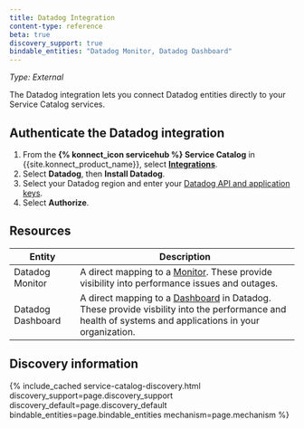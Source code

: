 ```yaml
---
title: Datadog Integration
content-type: reference
beta: true
discovery_support: true
bindable_entities: "Datadog Monitor, Datadog Dashboard"
---
```


_Type: External_

The Datadog integration lets you connect Datadog entities directly to your Service Catalog services.

## Authenticate the Datadog integration

1. From the **{% konnect_icon servicehub %} Service Catalog** in {{site.konnect_product_name}}, select **[Integrations](https://cloud.konghq.com/service-catalog/integrations)**. 
1. Select **Datadog**, then **Install Datadog**.
1. Select your Datadog region and enter your [Datadog API and application keys](https://docs.datadoghq.com/account_management/api-app-keys/). 
1. Select **Authorize**. 

## Resources

| Entity | Description |
|-------|-------------|
| Datadog Monitor | A direct mapping to a [Monitor](https://docs.datadoghq.com/monitors/). These provide visibility into performance issues and outages.|
| Datadog Dashboard | A direct mapping to a [Dashboard](https://docs.datadoghq.com/dashboards/) in Datadog. These provide visbility into the performance and health of systems and applications in your organization.|

## Discovery information

<!-- vale off-->

{% include_cached service-catalog-discovery.html 
   discovery_support=page.discovery_support
   discovery_default=page.discovery_default
   bindable_entities=page.bindable_entities
   mechanism=page.mechanism %}

<!-- vale on-->



